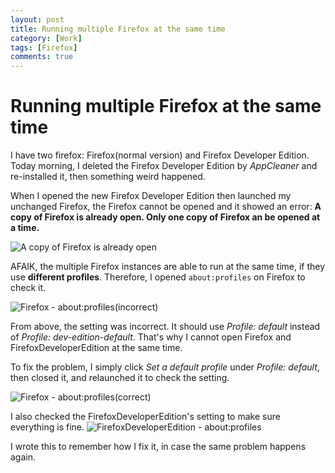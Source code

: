 ```yaml
---
layout: post
title: Running multiple Firefox at the same time
category: [Work]
tags: [Firefox]
comments: true
---
```

# Running multiple Firefox at the same time

I have two firefox: Firefox(normal version) and Firefox Developer Edition.
Today morning, I deleted the Firefox Developer Edition by _AppCleaner_
and re-installed it, then something weird happened.

When I opened the new Firefox Developer Edition
then launched my unchanged Firefox, the Firefox cannot be opened
and it showed an error: __A copy of Firefox is already open.
Only one copy of Firefox an be opened at a time.__

![][a-copy-of-firefox-is-alreay-open]

AFAIK, the multiple Firefox instances are able to run at the same time,
if they use __different profiles__.
Therefore, I opened ```about:profiles``` on Firefox to check it.

![][firefox-about-profiles-wrong]

From above, the setting was incorrect.
It should use _Profile: default_ instead of _Profile: dev-edition-default_.
That's why I cannot open Firefox and FirefoxDeveloperEdition at the same time.

To fix the problem, I simply click _Set a default profile_
under _Profile: default_, then closed it, and relaunched it to check the setting.

![][firefox-about-profiles-right]

I also checked the FirefoxDeveloperEdition's setting
to make sure everything is fine.
![][firefoxdeveloperedition-about-profiles]

I wrote this to remember how I fix it,
in case the same problem happens again.

[a-copy-of-firefox-is-alreay-open]: ../images/posts/a-copy-of-firefox-is-alreay-open.png "A copy of Firefox is already open"
[firefox-about-profiles-wrong]: ../images/posts/firefox-about-profiles-wrong.png "Firefox - about:profiles(incorrect)"
[firefox-about-profiles-right]: ../images/posts/firefox-about-profiles-right.png "Firefox - about:profiles(correct)"
[firefoxdeveloperedition-about-profiles]: ../images/posts/firefoxdeveloperedition-about-profiles.png "FirefoxDeveloperEdition - about:profiles"
